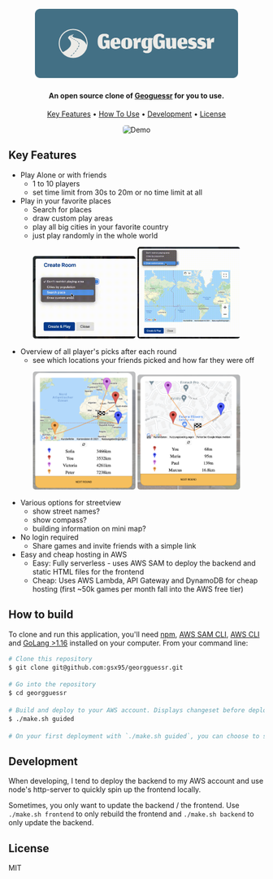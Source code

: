 
<h1 align="center">
  <br>
  <a href="https://github.com/gsx95/georgguessr"><img src="./doc/logo.png" alt="GeorgGuessr" width="400"></a>
</h1>

<h4 align="center">An open source clone of <a href="https://geoguessr.com" target="_blank">Geoguessr</a> for you to use.</h4>

<p align="center">
</p>

<p align="center">
  <a href="#key-features">Key Features</a> •
  <a href="#how-to-build">How To Use</a> •
  <a href="#license">Development</a> •
  <a href="#license">License</a>
</p>
<p align="center">
<img src="./doc/demo.gif" alt="Demo" width="600" style="border-radius:5px"/>
</p>

## Key Features

* Play Alone or with friends
  - 1 to 10 players
  - set time limit from 30s to 20m or no time limit at all
* Play in your favorite places
  - Search for places
  - draw custom play areas
  - play all big cities in your favorite country
  - just play randomly in the whole world

<p align="middle">
<img src="./doc/places.gif" width="40%" style="border-radius:5px" />
<img src="./doc/areas.gif" width="40%" style="border-radius:5px"/> 
</p>

* Overview of all player's picks after each round
  - see which locations your friends picked and how far they were off

<p align="middle">
<img src="./doc/summary1.png" width="40%" style="border-radius:5px"/>
<img src="./doc/summary2.png" width="40%" style="border-radius:5px"/> 
</p>

* Various options for streetview
  - show street names? 
  - show compass?
  - building information on mini map?
* No login required
  - Share games and invite friends with a simple link
* Easy and cheap hosting in AWS
  - Easy: Fully serverless - uses AWS SAM to deploy the backend and static HTML files for the frontend
  - Cheap: Uses AWS Lambda, API Gateway and DynamoDB for cheap hosting (first ~50k games per month fall into the AWS free tier)


## How to build

To clone and run this application, you'll need [npm](https://www.npmjs.com), [AWS SAM CLI](https://docs.aws.amazon.com/serverless-application-model/latest/developerguide/serverless-sam-cli-install.html), [AWS CLI](https://docs.aws.amazon.com/cli/latest/userguide/cli-chap-welcome.html) and [GoLang >1.16](https://golang.org) installed on your computer. From your command line:

```bash
# Clone this repository
$ git clone git@github.com:gsx95/georgguessr.git

# Go into the repository
$ cd georgguessr

# Build and deploy to your AWS account. Displays changeset before deploying anything
$ ./make.sh guided

# On your first deployment with `./make.sh guided`, you can choose to save your AWS account information in a local file. If you do so, you can just use './make.sh' in the future
```

## Development

When developing, I tend to deploy the backend to my AWS account and use node's http-server to quickly spin up the frontend locally.

Sometimes, you only want to update the backend / the frontend. Use `./make.sh frontend` to only rebuild the frontend and `./make.sh backend` to only update the backend. 
## License

MIT